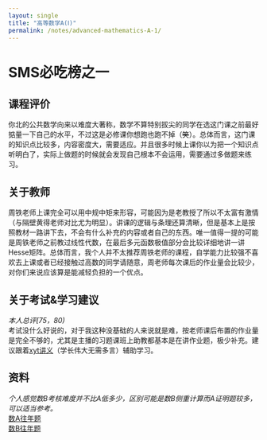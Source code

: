 ```yaml
---
layout: single
title: "高等数学A(Ⅰ)"
permalink: /notes/advanced-mathematics-A-1/
---
```

# SMS必吃榜之一

## 课程评价
你北的公共数学向来以难度大著称，数学不算特别拔尖的同学在选这门课之前最好掂量一下自己的水平，不过这是必修课你想跑也跑不掉（<del>笑</del>）。总体而言，这门课的知识点比较多，内容密度大，需要适应。并且很多时候上课你以为把一个知识点听明白了，实际上做题的时候就会发现自己根本不会运用，需要通过多做题来练习。

## 关于教师
周铁老师上课完全可以用中规中矩来形容，可能因为是老教授了所以不太富有激情（与隔壁黄得老师对比尤为明显）。讲课的逻辑与条理还算清晰，但是基本上是按照教材一路讲下去，不会有什么补充的内容或者自己的东西。唯一值得一提的可能是周铁老师之前教过线性代数，在最后多元函数极值部分会比较详细地讲一讲Hesse矩阵。总体而言，我个人并不太推荐周铁老师的课程，自学能力比较强不喜欢去上课或者已经接触过高数的同学请随意，周老师每次课后的作业量会比较少，对你们来说应该算是能减轻负担的一个优点。

## 关于考试&学习建议
*本人总评[75，80)*  
考试没什么好说的，对于我这种没基础的人来说就是难，按老师课后布置的作业量是完全不够的，尤其是主播的习题课班上助教都基本是在讲作业题，极少补充。建议跟着[xyt讲义](https://github.com/DarkoXie/DarkoXie.github.io)（学长伟大无需多言）辅助学习。

## 资料
*个人感觉数B考核难度并不比A低多少，区别可能是数B侧重计算而A证明题较多，可以适当参考。*  
[数A往年题](url)  
[数B往年题](url)